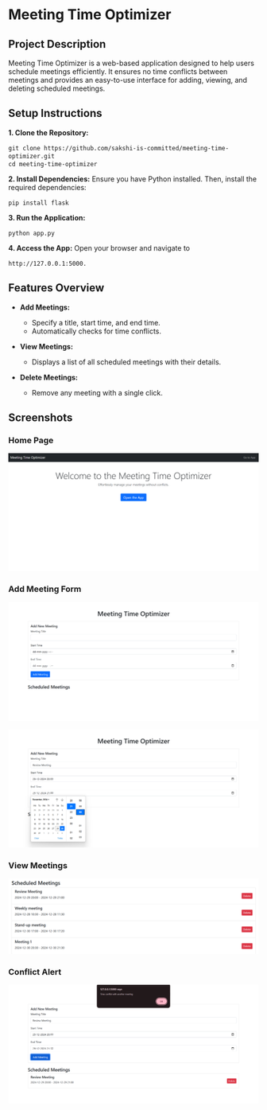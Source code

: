 # **Meeting Time Optimizer**
## **Project Description**
Meeting Time Optimizer is a web-based application designed to help users schedule meetings efficiently. It ensures no time conflicts between meetings and provides an easy-to-use interface for adding, viewing, and deleting scheduled meetings.

## **Setup Instructions**

  **1. Clone the Repository:**
  ```
  git clone https://github.com/sakshi-is-committed/meeting-time-optimizer.git
  cd meeting-time-optimizer
  ```

  **2. Install Dependencies:** Ensure you have Python installed. Then, install the required dependencies:
  ```
  pip install flask
  ```
  **3. Run the Application:**
  ```
  python app.py
  ```
  **4. Access the App:** Open your browser and navigate to 
  ```
  http://127.0.0.1:5000.
  ```

## **Features Overview**

  - **Add Meetings:**

    - Specify a title, start time, and end time.
    - Automatically checks for time conflicts.

  - **View Meetings:**

    - Displays a list of all scheduled meetings with their details.

  - **Delete Meetings:**

    - Remove any meeting with a single click.

## **Screenshots**

### **Home Page**
![alt text](images/Home-screen.png)


### **Add Meeting Form**
![alt text](images/Add-meeting.png)

![alt text](images/Add-meeting2.png)

### **View Meetings**
![alt text](images/View-meeting.png)

### **Conflict Alert**
![alt text](images/Conflict-alert.png)
